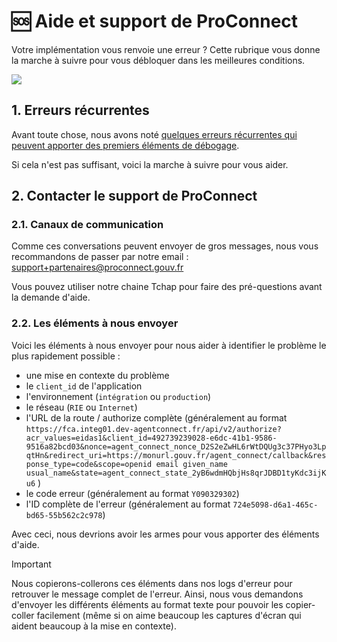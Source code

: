 # 🆘 Aide et support de ProConnect

Votre implémentation vous renvoie une erreur ? Cette rubrique vous donne la marche à suivre pour vous débloquer dans les meilleures conditions.

![](/images/docs/erreur.png)

## 1. Erreurs récurrentes

Avant toute chose, nous avons noté [quelques erreurs récurrentes qui peuvent apporter des premiers éléments de débogage](./troubleshooting-fs.md).

Si cela n'est pas suffisant, voici la marche à suivre pour vous aider.

## 2. Contacter le support de ProConnect

### 2.1. Canaux de communication

Comme ces conversations peuvent envoyer de gros messages, nous vous recommandons de passer par notre email : support+partenaires@proconnect.gouv.fr

Vous pouvez utiliser notre chaine Tchap pour faire des pré-questions avant la demande d'aide.

### 2.2. Les éléments à nous envoyer

Voici les éléments à nous envoyer pour nous aider à identifier le problème le plus rapidement possible :

- une mise en contexte du problème
- le `client_id` de l'application
- l'environnement (`intégration` ou `production`)
- le réseau (`RIE` ou `Internet`)
- l'URL de la route / authorize complète (généralement au format `https://fca.integ01.dev-agentconnect.fr/api/v2/authorize?acr_values=eidas1&client_id=492739239028-e6dc-41b1-9586-9516a82bcd03&nonce=agent_connect_nonce_D2S2eZwHL6rWtDQUg3c37PHyo3LpqtHn&redirect_uri=https://monurl.gouv.fr/agent_connect/callback&response_type=code&scope=openid email given_name usual_name&state=agent_connect_state_2yB6wdmHQbjHs8qrJDBD1tyKdc3ijKu6` )
- le code erreur (généralement au format `Y090329302`)
- l'ID complète de l'erreur (généralement au format `724e5098-d6a1-465c-bd65-55b562c2c978`)

Avec ceci, nous devrions avoir les armes pour vous apporter des éléments d'aide.

> [!IMPORTANT]
> Nous copierons-collerons ces éléments dans nos logs d'erreur pour retrouver le message complet de l'erreur. Ainsi, nous vous demandons d'envoyer les différents éléments au format texte pour pouvoir les copier-coller facilement (même si on aime beaucoup les captures d'écran qui aident beaucoup à la mise en contexte).
